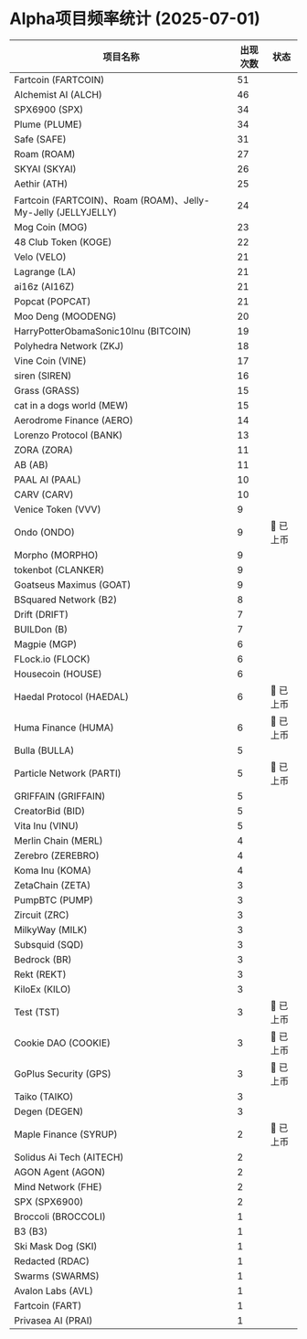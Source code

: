 # Alpha项目频率统计 (2025-07-01)

| 项目名称 | 出现次数 | 状态 |
| --- | --- | --- |
| Fartcoin (FARTCOIN) | 51 |  |
| Alchemist AI (ALCH) | 46 |  |
| SPX6900 (SPX) | 34 |  |
| Plume (PLUME) | 34 |  |
| Safe (SAFE) | 31 |  |
| Roam (ROAM) | 27 |  |
| SKYAI (SKYAI) | 26 |  |
| Aethir (ATH) | 25 |  |
| Fartcoin (FARTCOIN)、Roam (ROAM)、Jelly-My-Jelly (JELLYJELLY) | 24 |  |
| Mog Coin (MOG) | 23 |  |
| 48 Club Token (KOGE) | 22 |  |
| Velo (VELO) | 21 |  |
| Lagrange (LA) | 21 |  |
| ai16z (AI16Z) | 21 |  |
| Popcat (POPCAT) | 21 |  |
| Moo Deng (MOODENG) | 20 |  |
| HarryPotterObamaSonic10Inu (BITCOIN) | 19 |  |
| Polyhedra Network (ZKJ) | 18 |  |
| Vine Coin (VINE) | 17 |  |
| siren (SIREN) | 16 |  |
| Grass (GRASS) | 15 |  |
| cat in a dogs world (MEW) | 15 |  |
| Aerodrome Finance (AERO) | 14 |  |
| Lorenzo Protocol (BANK) | 13 |  |
| ZORA (ZORA) | 11 |  |
| AB (AB) | 11 |  |
| PAAL AI (PAAL) | 10 |  |
| CARV (CARV) | 10 |  |
| Venice Token (VVV) | 9 |  |
| Ondo (ONDO) | 9 | 🔔 已上币 |
| Morpho (MORPHO) | 9 |  |
| tokenbot (CLANKER) | 9 |  |
| Goatseus Maximus (GOAT) | 9 |  |
| BSquared Network (B2) | 8 |  |
| Drift (DRIFT) | 7 |  |
| BUILDon (B) | 7 |  |
| Magpie (MGP) | 6 |  |
| FLock.io (FLOCK) | 6 |  |
| Housecoin (HOUSE) | 6 |  |
| Haedal Protocol (HAEDAL) | 6 | 🔔 已上币 |
| Huma Finance (HUMA) | 6 | 🔔 已上币 |
| Bulla (BULLA) | 5 |  |
| Particle Network (PARTI) | 5 | 🔔 已上币 |
| GRIFFAIN (GRIFFAIN) | 5 |  |
| CreatorBid (BID) | 5 |  |
| Vita Inu (VINU) | 5 |  |
| Merlin Chain (MERL) | 4 |  |
| Zerebro (ZEREBRO) | 4 |  |
| Koma Inu (KOMA) | 4 |  |
| ZetaChain (ZETA) | 3 |  |
| PumpBTC (PUMP) | 3 |  |
| Zircuit (ZRC) | 3 |  |
| MilkyWay (MILK) | 3 |  |
| Subsquid (SQD) | 3 |  |
| Bedrock (BR) | 3 |  |
| Rekt (REKT) | 3 |  |
| KiloEx (KILO) | 3 |  |
| Test (TST) | 3 | 🔔 已上币 |
| Cookie DAO (COOKIE) | 3 | 🔔 已上币 |
| GoPlus Security (GPS) | 3 | 🔔 已上币 |
| Taiko (TAIKO) | 3 |  |
| Degen (DEGEN) | 3 |  |
| Maple Finance (SYRUP) | 2 | 🔔 已上币 |
| Solidus Ai Tech (AITECH) | 2 |  |
| AGON Agent (AGON) | 2 |  |
| Mind Network (FHE) | 2 |  |
| SPX (SPX6900) | 2 |  |
| Broccoli (BROCCOLI) | 1 |  |
| B3 (B3) | 1 |  |
| Ski Mask Dog (SKI) | 1 |  |
| Redacted (RDAC) | 1 |  |
| Swarms (SWARMS) | 1 |  |
| Avalon Labs (AVL) | 1 |  |
| Fartcoin (FART) | 1 |  |
| Privasea AI (PRAI) | 1 |  |
